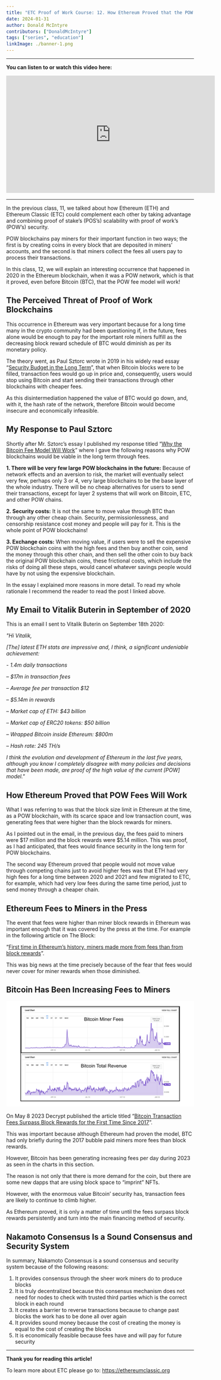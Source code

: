 ```yaml
---
title: "ETC Proof of Work Course: 12. How Ethereum Proved that the POW Fee Model Will Work"
date: 2024-01-31
author: Donald McIntyre
contributors: ["DonaldMcIntyre"]
tags: ["series", "education"]
linkImage: ./banner-1.png
---
```


---
**You can listen to or watch this video here:**

<iframe width="560" height="315" src="https://www.youtube.com/embed/XdORWyiTKhs?si=azLA-atOpaYUbt3M" title="YouTube video player" frameborder="0" allow="accelerometer; autoplay; clipboard-write; encrypted-media; gyroscope; picture-in-picture; web-share" allowfullscreen></iframe>

---

In the previous class, 11, we talked about how Ethereum (ETH) and Ethereum Classic (ETC) could complement each other by taking advantage and combining proof of stake’s (POS’s) scalability with proof of work’s (POW’s) security.

POW blockchains pay miners for their important function in two ways; the first is by creating coins in every block that are deposited in miners’ accounts, and the second is that miners collect the fees all users pay to process their transactions.

In this class, 12, we will explain an interesting occurrence that happened in 2020 in the Ethereum blockchain, when it was a POW network, which is that it proved, even before Bitcoin (BTC), that the POW fee model will work!

## The Perceived Threat of Proof of Work Blockchains

This occurrence in Ethereum was very important because for a long time many in the crypto community had been questioning if, in the future, fees alone would be enough to pay for the important role miners fulfill as the decreasing block reward schedule of BTC would diminish as per its monetary policy.

The theory went, as Paul Sztorc wrote in 2019 in his widely read essay “[Security Budget in the Long Term](http://www.truthcoin.info/blog/security-budget/)”, that when Bitcoin blocks were to be filled, transaction fees would go up in price and, consequently, users would stop using Bitcoin and start sending their transactions through other blockchains with cheaper fees.

As this disintermediation happened the value of BTC would go down, and, with it, the hash rate of the network, therefore Bitcoin would become insecure and economically infeasible.

## My Response to Paul Sztorc

Shortly after Mr. Sztorc’s essay I published my response titled “[Why the Bitcoin Fee Model Will Work](https://etherplan.com/2019/05/17/why-the-bitcoin-fee-model-will-work/7587/)” where I gave the following reasons why POW blockchains would be viable in the long term through fees.

**1. There will be very few large POW blockchains in the future:** Because of network effects and an aversion to risk, the market will eventually select very few, perhaps only 3 or 4, very large blockchains to be the base layer of the whole industry. There will be no cheap alternatives for users to send their transactions, except for layer 2 systems that will work on Bitcoin, ETC, and other POW chains.

**2. Security costs:** It is not the same to move value through BTC than through any other cheap chain. Security, permissionlessness, and censorship resistance cost money and people will pay for it. This is the whole point of POW blockchains!

**3. Exchange costs:** When moving value, if users were to sell the expensive POW blockchain coins with the high fees and then buy another coin, send the money through this other chain, and then sell the other coin to buy back the original POW blockchain coins, these frictional costs, which include the risks of doing all these steps, would cancel whatever savings people would have by not using the expensive blockchain.

In the essay I explained more reasons in more detail. To read my whole rationale I recommend the reader to read the post I linked above.

## My Email to Vitalik Buterin in September of 2020

This is an email I sent to Vitalik Buterin on September 18th 2020: 

*"Hi Vitalik,*

*[The] latest ETH stats are impressive and, I think, a significant undeniable achievement:*

*- 1.4m daily transactions*

*– $17m in transaction fees*

*– Average fee per transaction $12*

*– $5.14m in rewards*

*– Market cap of ETH: $43 billion*

*– Market cap of ERC20 tokens: $50 billion*

*– Wrapped Bitcoin inside Ethereum: $800m*

*– Hash rate: 245 TH/s*

*I think the evolution and development of Ethereum in the last five years, although you know I completely disagree with many policies and decisions that have been made, are proof of the high value of the current [POW] model."*

## How Ethereum Proved that POW Fees Will Work

What I was referring to was that the block size limit in Ethereum at the time, as a POW blockchain, with its scarce space and low transaction count, was generating fees that were higher than the block rewards for miners. 

As I pointed out in the email, in the previous day, the fees paid to miners were $17 million and the block rewards were $5.14 million. This was proof, as I had anticipated, that fees would finance security in the long term for POW blockchains.

The second way Ethereum proved that people would not move value through competing chains just to avoid higher fees was that ETH had very high fees for a long time between 2020 and 2021 and few migrated to ETC, for example, which had very low fees during the same time period, just to send money through a cheaper chain.

## Ethereum Fees to Miners in the Press

The event that fees were higher than miner block rewards in Ethereum was important enough that it was covered by the press at the time. For example in the following article on The Block:

“[First time in Ethereum’s history, miners made more from fees than from block rewards](https://finance.yahoo.com/news/first-time-ethereum-history-miners-125143799.html)”.

This was big news at the time precisely because of the fear that fees would never cover for miner rewards when those diminished. 

## Bitcoin Has Been Increasing Fees to Miners

![](1.png)

On May 8 2023 Decrypt published the article titled  “[Bitcoin Transaction Fees Surpass Block Rewards for the First Time Since 2017](https://decrypt.co/139345/bitcoin-transaction-fees-surpass-block-rewards)”. 

This was important because although Ethereum had proven the model, BTC had only briefly during the 2017 bubble paid miners more fees than block rewards.

However, Bitcoin has been generating increasing fees per day during 2023 as seen in the charts in this section.

The reason is not only that there is more demand for the coin, but there are some new dapps that are using block space to “imprint” NFTs. 

However, with the enormous value Bitcoin’ security has, transaction fees are likely to continue to climb higher.

As Ethereum proved, it is only a matter of time until the fees surpass block rewards persistently and turn into the main financing method of security. 

## Nakamoto Consensus Is a Sound Consensus and Security System

In summary, Nakamoto Consensus is a sound consensus and security system because of the following reasons: 

1. It provides consensus through the sheer work miners do to produce blocks
2. It is truly decentralized because this consensus mechanism does not need for nodes to check with trusted third parties which is the correct block in each round
3. It creates a barrier to reverse transactions because to change past blocks the work has to be done all over again  
4. It provides sound money because the cost of creating the money is equal to the cost of creating the blocks
5. It is economically feasible because fees have and will pay for future security

---

**Thank you for reading this article!**

To learn more about ETC please go to: https://ethereumclassic.org

